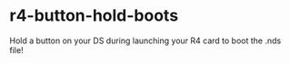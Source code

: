 # r4-button-hold-boots
Hold a button on your DS during launching your R4 card to boot the .nds file!
